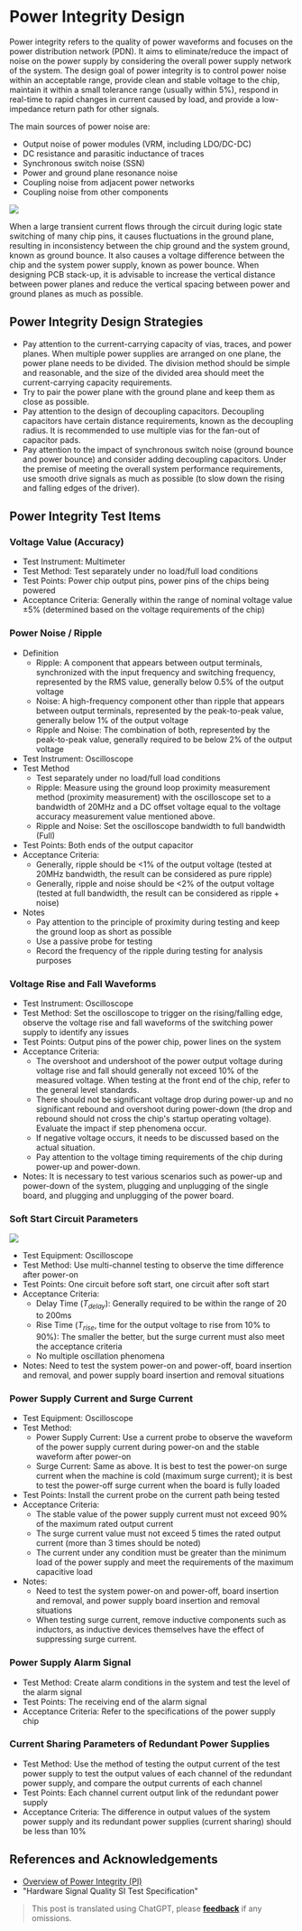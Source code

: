 # Power Integrity Design

Power integrity refers to the quality of power waveforms and focuses on the power distribution network (PDN). It aims to eliminate/reduce the impact of noise on the power supply by considering the overall power supply network of the system. The design goal of power integrity is to control power noise within an acceptable range, provide clean and stable voltage to the chip, maintain it within a small tolerance range (usually within 5%), respond in real-time to rapid changes in current caused by load, and provide a low-impedance return path for other signals.

The main sources of power noise are:

- Output noise of power modules (VRM, including LDO/DC-DC)
- DC resistance and parasitic inductance of traces
- Synchronous switch noise (SSN)
- Power and ground plane resonance noise
- Coupling noise from adjacent power networks
- Coupling noise from other components

![](https://img.wiki-power.com/d/wiki-media/img/20211220113527.png)

When a large transient current flows through the circuit during logic state switching of many chip pins, it causes fluctuations in the ground plane, resulting in inconsistency between the chip ground and the system ground, known as ground bounce. It also causes a voltage difference between the chip and the system power supply, known as power bounce. When designing PCB stack-up, it is advisable to increase the vertical distance between power planes and reduce the vertical spacing between power and ground planes as much as possible.

## Power Integrity Design Strategies

- Pay attention to the current-carrying capacity of vias, traces, and power planes. When multiple power supplies are arranged on one plane, the power plane needs to be divided. The division method should be simple and reasonable, and the size of the divided area should meet the current-carrying capacity requirements.
- Try to pair the power plane with the ground plane and keep them as close as possible.
- Pay attention to the design of decoupling capacitors. Decoupling capacitors have certain distance requirements, known as the decoupling radius. It is recommended to use multiple vias for the fan-out of capacitor pads.
- Pay attention to the impact of synchronous switch noise (ground bounce and power bounce) and consider adding decoupling capacitors. Under the premise of meeting the overall system performance requirements, use smooth drive signals as much as possible (to slow down the rising and falling edges of the driver).

## Power Integrity Test Items

### Voltage Value (Accuracy)

- Test Instrument: Multimeter
- Test Method: Test separately under no load/full load conditions
- Test Points: Power chip output pins, power pins of the chips being powered
- Acceptance Criteria: Generally within the range of nominal voltage value ±5% (determined based on the voltage requirements of the chip)

### Power Noise / Ripple

- Definition
  - Ripple: A component that appears between output terminals, synchronized with the input frequency and switching frequency, represented by the RMS value, generally below 0.5% of the output voltage
  - Noise: A high-frequency component other than ripple that appears between output terminals, represented by the peak-to-peak value, generally below 1% of the output voltage
  - Ripple and Noise: The combination of both, represented by the peak-to-peak value, generally required to be below 2% of the output voltage
- Test Instrument: Oscilloscope
- Test Method
  - Test separately under no load/full load conditions
  - Ripple: Measure using the ground loop proximity measurement method (proximity measurement) with the oscilloscope set to a bandwidth of 20MHz and a DC offset voltage equal to the voltage accuracy measurement value mentioned above.
  - Ripple and Noise: Set the oscilloscope bandwidth to full bandwidth (Full)
- Test Points: Both ends of the output capacitor
- Acceptance Criteria:
  - Generally, ripple should be <1% of the output voltage (tested at 20MHz bandwidth, the result can be considered as pure ripple)
  - Generally, ripple and noise should be <2% of the output voltage (tested at full bandwidth, the result can be considered as ripple + noise)
- Notes
  - Pay attention to the principle of proximity during testing and keep the ground loop as short as possible
  - Use a passive probe for testing
  - Record the frequency of the ripple during testing for analysis purposes

### Voltage Rise and Fall Waveforms

- Test Instrument: Oscilloscope
- Test Method: Set the oscilloscope to trigger on the rising/falling edge, observe the voltage rise and fall waveforms of the switching power supply to identify any issues
- Test Points: Output pins of the power chip, power lines on the system
- Acceptance Criteria:
  - The overshoot and undershoot of the power output voltage during voltage rise and fall should generally not exceed 10% of the measured voltage. When testing at the front end of the chip, refer to the general level standards.
  - There should not be significant voltage drop during power-up and no significant rebound and overshoot during power-down (the drop and rebound should not cross the chip's startup operating voltage). Evaluate the impact if step phenomena occur.
  - If negative voltage occurs, it needs to be discussed based on the actual situation.
  - Pay attention to the voltage timing requirements of the chip during power-up and power-down.
- Notes: It is necessary to test various scenarios such as power-up and power-down of the system, plugging and unplugging of the single board, and plugging and unplugging of the power board.

### Soft Start Circuit Parameters

![](https://img.wiki-power.com/d/wiki-media/img/20211220112247.png)

- Test Equipment: Oscilloscope
- Test Method: Use multi-channel testing to observe the time difference after power-on
- Test Points: One circuit before soft start, one circuit after soft start
- Acceptance Criteria:
  - Delay Time ($T_{delay}$): Generally required to be within the range of 20 to 200ms
  - Rise Time ($T_{rise}$, time for the output voltage to rise from 10% to 90%): The smaller the better, but the surge current must also meet the acceptance criteria
  - No multiple oscillation phenomena
- Notes: Need to test the system power-on and power-off, board insertion and removal, and power supply board insertion and removal situations

### Power Supply Current and Surge Current

- Test Equipment: Oscilloscope
- Test Method:
  - Power Supply Current: Use a current probe to observe the waveform of the power supply current during power-on and the stable waveform after power-on
  - Surge Current: Same as above. It is best to test the power-on surge current when the machine is cold (maximum surge current); it is best to test the power-off surge current when the board is fully loaded
- Test Points: Install the current probe on the current path being tested
- Acceptance Criteria:
  - The stable value of the power supply current must not exceed 90% of the maximum rated output current
  - The surge current value must not exceed 5 times the rated output current (more than 3 times should be noted)
  - The current under any condition must be greater than the minimum load of the power supply and meet the requirements of the maximum capacitive load
- Notes:
  - Need to test the system power-on and power-off, board insertion and removal, and power supply board insertion and removal situations
  - When testing surge current, remove inductive components such as inductors, as inductive devices themselves have the effect of suppressing surge current.

### Power Supply Alarm Signal

- Test Method: Create alarm conditions in the system and test the level of the alarm signal
- Test Points: The receiving end of the alarm signal
- Acceptance Criteria: Refer to the specifications of the power supply chip

### Current Sharing Parameters of Redundant Power Supplies

- Test Method: Use the method of testing the output current of the test power supply to test the output values of each channel of the redundant power supply, and compare the output currents of each channel
- Test Points: Each channel current output link of the redundant power supply
- Acceptance Criteria: The difference in output values of the system power supply and its redundant power supplies (current sharing) should be less than 10%

## References and Acknowledgements

- [Overview of Power Integrity (PI)](https://blog.csdn.net/weixin_40877615/article/details/93598336)
- "Hardware Signal Quality SI Test Specification"

> This post is translated using ChatGPT, please [**feedback**](https://github.com/linyuxuanlin/Wiki_MkDocs/issues/new) if any omissions.